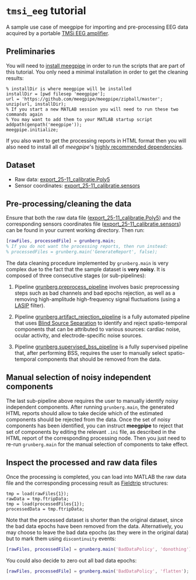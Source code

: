 `tmsi_eeg` tutorial
===

A sample use case of meegpipe for importing and pre-processing EEG data 
acquired by a portable [TMSi EEG amplifier][tmsi-eeg].

[tmsi-eeg]: http://www.tmsi.com/en/applications/electroencephalography.html 

## Preliminaries

You will need to [install meegpipe][meegpipe] in order to run the scripts
that are part of this tutorial. You only need a minimal installation 
in order to get the cleaning results:

[meegpipe]: http://germangh.com/meegpipe

````
% installDir is where meegpipe will be installed
installDir = [pwd filesep 'meegpipe'];
url = 'https://github.com/meegpipe/meegpipe/zipball/master';
unzip(url, installDir);
% If you start a new MATLAB session you will need to run these two commands again
% You may want to add them to your MATLAB startup script
addpath(genpath('meegpipe'));
meegpipe.initialize;
````

If you also want to get the processing reports in HTML format then you will also
need to install all of _meegpipe_'s [highly recommended dependencies][deps].

[meegpipe]: http://meegpipe.github.io/meegpipe/
[deps]: https://github.com/meegpipe/meegpipe/blob/master/recommended.md


## Dataset 

* Raw data: [export_25-11_calibratie.Poly5][dataurl]
* Sensor coordinates: [export_25-11_calibratie.sensors][sensorsurl]

[dataurl]: https://dl.dropboxusercontent.com/u/4479286/export_25-11_calibratie.Poly5
[sensorsurl]: https://dl.dropboxusercontent.com/u/4479286/export_25-11_calibratie.sensors


## Pre-processing/cleaning the data

Ensure that both the raw data file ([export_25-11_calibratie.Poly5][dataurl])
and the corresponding sensors coordinates file 
([export_25-11_calibratie.sensors][sensorsurl]) can be found in your 
current working directory. Then run:

````matlab
[rawFiles, processedFile] = grunberg.main;
% If you do not want the processing reports, then run instead:
% processedFiles = grunberg.main('GenerateReport', false);
````

The data cleaning procedure implemented by `grunberg.main` is very complex
 due to the fact that the sample dataset is __very noisy__. It is composed of
three consecutive stages (or sub-pipelines):

1. Pipeline [grunberg.preprocess_pipeline][preproc-pipe] involves basic 
preprocessing steps such as bad channels and bad epochs rejection, as well as a
removing high-amplitude high-frequency signal fluctuations (using a 
[LASIP][lasip] filter).

2. Pipeline [grunberg.artifact_rejection_pipeline][artifact-pipe] is a fully
automated pipeline that uses [Blind Source Separation][bss] to identify and
reject spatio-temporal components that can be attributed to various sources:
cardiac noise, ocular activity, and electrode-specific noise sources. 

3. Pipeline [grunberg.supervised_bss_pipeline][supervised-pipe] is a fully 
supervised pipeline that, after performing BSS, requires the user to manually
select spatio-temporal components that should be removed from the data. 

[lasip]: http://www.cs.tut.fi/~lasip/
[preproc-pipe]: ./+grunberg/preprocess_pipeline.m
[bss]: http://en.wikipedia.org/wiki/Blind_signal_separation
[artifact-pipe]: ./+grunberg/artifact_rejection_pipeline.m
[supervised-pipe]: ./+grunberg/supervised_bss_pipeline.m

## Manual selection of noisy independent components

The last sub-pipeline above requires the user to manually identify noisy independent 
components. After running `grunberg.main`, the generated HTML reports should allow to 
take decide which of the estimated components should be rejected from the data. Once the 
set of noisy components has been identified, you can instruct __meegpipe__ to reject that
set of components by editing the relevant `.ini` file, as described in the HTML 
report of the corresponding processing node. Then you just need to re-run `grunberg.main`
for the manual selection of components to take effect. 


## Inspect the processed and raw data files

Once the processing is completed, you can load into MATLAB the raw data file and
 the corresponding processing result as [Fieldtrip][fieldtrip] structures:

[fieldtrip]: http://fieldtrip.fcdonders.nl/

````
tmp = load(rawFiles{1});
rawData = tmp.ftripData;
tmp = load(processedFiles{1});
processedData = tmp.ftripData;
````

Note that the processed dataset is shorter than the original dataset, since 
the bad data epochs have been removed from the data. Alternatively, you may 
choose to leave the bad data epochs (as they were in the original data) but to 
mark them using `discontinuity` events: 

````matlab
[rawFiles, processedFile] = grunberg.main('BadDataPolicy', 'donothing');
````

You could also decide to zero out all bad data epochs:

````matlab
[rawFiles, processedFile] = grunberg.main('BadDataPolicy', 'flatten');
````